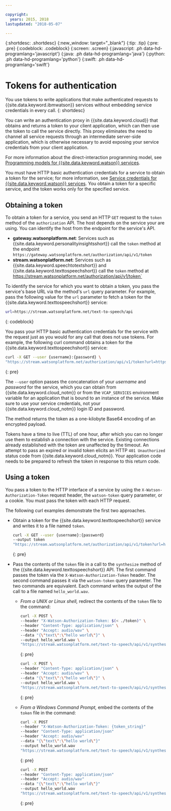 ```yaml
---

copyright:
  years: 2015, 2018
lastupdated: "2018-05-07"

---
```


{:shortdesc: .shortdesc}
{:new_window: target="_blank"}
{:tip: .tip}
{:pre: .pre}
{:codeblock: .codeblock}
{:screen: .screen}
{:javascript: .ph data-hd-programlang='javascript'}
{:java: .ph data-hd-programlang='java'}
{:python: .ph data-hd-programlang='python'}
{:swift: .ph data-hd-programlang='swift'}

# Tokens for authentication
You use tokens to write applications that make authenticated requests to {{site.data.keyword.ibmwatson}} services without embedding service credentials in every call.
{: shortdesc}

You can write an authentication proxy in {{site.data.keyword.cloud}} that obtains and returns a token to your client application, which can then use the token to call the service directly. This proxy eliminates the need to channel all service requests through an intermediate server-side application, which is otherwise necessary to avoid exposing your service credentials from your client application.

For more information about the direct-interaction programming model, see [Programming models for {{site.data.keyword.watson}} services](/docs/services/watson/getting-started-develop.html).

You must have HTTP basic authentication credentials for a service to obtain a token for the service; for more information, see [Service credentials for {{site.data.keyword.watson}} services](/docs/services/watson/getting-started-credentials.html). You obtain a token for a specific service, and the token works only for the specified service.

## Obtaining a token
To obtain a token for a service, you send an HTTP `GET` request to the `token` method of the `authorization` API. The host depends on the service your are using. You can identify the host from the endpoint for the service's API.

- **gateway.watsonplatform.net**: Services such as {{site.data.keyword.personalityinsightsshort}} call the `token` method at the endpoint `https://gateway.watsonplatform.net/authorization/api/v1/token`
- **stream.watsonplatform.net**: Services such as {{site.data.keyword.speechtotextshort}} and {{site.data.keyword.texttospeechshort}} call the `token` method at https://stream.watsonplatform.net/authorization/api/v1/token`

To identify the service for which you want to obtain a token, you pass the service's base URL via the method's `url` query parameter. For example, pass the following value for the `url` parameter to fetch a token for the {{site.data.keyword.texttospeechshort}} service:

```bash
url=https://stream.watsonplatform.net/text-to-speech/api
```
{: codeblock}

You pass your HTTP basic authentication credentials for the service with the request just as you would for any call that does not use tokens. For example, the following curl command obtains a token for the {{site.data.keyword.texttospeechshort}} service:

```bash
curl -X GET --user {username}:{password} \
"https://stream.watsonplatform.net/authorization/api/v1/token?url=https://stream.watsonplatform.net/text-to-speech/api"
```
{: pre}

The `--user` option passes the concatenation of your *username* and *password* for the service, which you can obtain from {{site.data.keyword.cloud_notm}} or from the `VCAP_SERVICES` environment variable for an application that is bound to an instance of the service. Make sure to use your service credentials, not your {{site.data.keyword.cloud_notm}} login ID and password.

The method returns the token as a one-kilobyte Base64 encoding of an encrypted payload.

Tokens have a time to live (TTL) of one hour, after which you can no longer use them to establish a connection with the service. Existing connections already established with the token are unaffected by the timeout. An attempt to pass an expired or invalid token elicits an HTTP `401 Unauthorized` status code from {{site.data.keyword.cloud_notm}}. Your application code needs to be prepared to refresh the token in response to this return code.

## Using a token

You pass a token to the HTTP interface of a service by using the `X-Watson-Authorization-Token` request header, the `watson-token` query parameter, or a cookie. You must pass the token with each HTTP request.

The following curl examples demonstrate the first two approaches.

- Obtain a token for the {{site.data.keyword.texttospeechshort}} service and writes it to a file named `token`.

  ```bash
  curl -X GET --user {username}:{password}
  --output token
  "https://stream.watsonplatform.net/authorization/api/v1/token?url=https://stream.watsonplatform.net/text-to-speech/api"
  ```
  {: pre}

- Pass the contents of the `token` file in a call to the `synthesize` method of the {{site.data.keyword.texttospeechshort}} API. The first command passes the token via the `X-Watson-Authorization-Token` header. The second command passes it via the `watson-token` query parameter. The two commands are equivalent. Each command writes the output of the call to a file named `hello_world.wav`.

    - *From a UNIX or Linux shell,* redirect the contents of the `token` file to the command:

      ```bash
      curl -X POST \
      --header "X-Watson-Authorization-Token: $(< ./token)" \
      --header "Content-Type: application/json" \
      --header "Accept: audio/wav" \
      --data "{\"text\":\"hello world\"}" \
      --output hello_world.wav \
      "https://stream.watsonplatform.net/text-to-speech/api/v1/synthesize"
      ```
      {: pre}

      ```bash
      curl -X POST \
      --header "Content-Type: application/json" \
      --header "Accept: audio/wav" \
      --data "{\"text\":\"hello world\"}" \
      --output hello_world.wav \
      "https://stream.watsonplatform.net/text-to-speech/api/v1/synthesize?watson-token=$(< ./token)"
      ```
      {: pre}

    - *From a Windows Command Prompt,* embed the contents of the `token` file in the command:

        ```bash
        curl -X POST
        --header "X-Watson-Authorization-Token: {token_string}"
        --header "Content-Type: application/json"
        --header "Accept: audio/wav"
        --data "{\"text\":\"hello world\"}"
        --output hello_world.wav
        "https://stream.watsonplatform.net/text-to-speech/api/v1/synthesize"
        ```
        {: pre}

        ```bash
        curl -X POST
        --header "Content-Type: application/json"
        --header "Accept: audio/wav"
        --data "{\"text\":\"hello world\"}"
        --output hello_world.wav
        "https://stream.watsonplatform.net/text-to-speech/api/v1/synthesize?watson-token={token_string}"
        ```
        {: pre}
